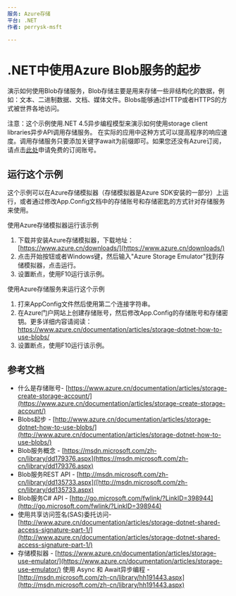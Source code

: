 ```yaml
---
服务: Azure存储
平台: .NET
作者: perrysk-msft

---
```


# .NET中使用Azure Blob服务的起步

演示如何使用Blob存储服务，Blob存储主要是用来存储一些非结构化的数据，例如：文本、二进制数据、文档、媒体文件。Blobs能够通过HTTP或者HTTPS的方式被世界各地访问。

注意：这个示例使用.NET 4.5异步编程模型来演示如何使用storage client libraries异步API调用存储服务。 在实际的应用中这种方式可以提高程序的响应速度。调用存储服务只要添加关键字await为前缀即可。如果您还没有Azure订阅，请点击[此处](https://www.azure.cn/pricing/1rmb-trial/)申请免费的订阅账号。

## 运行这个示例

这个示例可以在Azure存储模拟器（存储模拟器是Azure SDK安装的一部分）上运行，或者通过修改App.Config文档中的存储账号和存储密匙的方式针对存储服务来使用。 
   
使用Azure存储模拟器运行该示例

1. 下载并安装Azure存储模拟器，下载地址： [https://www.azure.cn/downloads/](https://www.azure.cn/downloads/) 
2. 点击开始按钮或者Windows键，然后输入"Azure Storage Emulator"找到存储模拟器，点击运行。
3. 设置断点，使用F10运行该示例。

使用Azure存储服务来运行这个示例

1. 打来AppConfig文件然后使用第二个连接字符串。
2. 在Azure门户网站上创建存储账号，然后修改App.Config的存储账号和存储密钥。更多详细内容请阅读：https://www.azure.cn/documentation/articles/storage-dotnet-how-to-use-blobs/
3. 设置断点，使用F10运行该示例。


## 参考文档

- 什么是存储账号- [https://www.azure.cn/documentation/articles/storage-create-storage-account/](https://www.azure.cn/documentation/articles/storage-create-storage-account/)
- Blobs起步 - [http://www.azure.cn/documentation/articles/storage-dotnet-how-to-use-blobs/](http://www.azure.cn/documentation/articles/storage-dotnet-how-to-use-blobs/)
- Blob服务概念 - [https://msdn.microsoft.com/zh-cn/library/dd179376.aspx](https://msdn.microsoft.com/zh-cn/library/dd179376.aspx) 
- Blob服务REST API - [http://msdn.microsoft.com/zh-cn/library/dd135733.aspx]([http://msdn.microsoft.com/zh-cn/library/dd135733.aspx)
- Blob服务C# API - [http://go.microsoft.com/fwlink/?LinkID=398944](http://go.microsoft.com/fwlink/?LinkID=398944)
- 使用共享访问签名(SAS)委托访问- [http://www.azure.cn/documentation/articles/storage-dotnet-shared-access-signature-part-1/](http://www.azure.cn/documentation/articles/storage-dotnet-shared-access-signature-part-1/)
- 存储模拟器 - [https://www.azure.cn/documentation/articles/storage-use-emulator/](https://www.azure.cn/documentation/articles/storage-use-emulator/)
使用 Async 和 Await异步编程  - [http://msdn.microsoft.com/zh-cn/library/hh191443.aspx](http://msdn.microsoft.com/zh-cn/library/hh191443.aspx)
